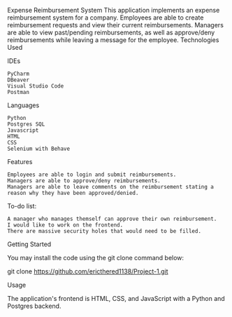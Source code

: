 Expense Reimbursement System This application implements an expense reimbursement system for a company. Employees are
able to create reimbursement requests and view their current reimbursements. Managers are able to view past/pending
reimbursements, as well as approve/deny reimbursements while leaving a message for the employee. Technologies Used

IDEs

    PyCharm
    DBeaver
    Visual Studio Code
    Postman

Languages

    Python
    Postgres SQL
    Javascript
    HTML
    CSS
    Selenium with Behave

Features

    Employees are able to login and submit reimbursements.
    Managers are able to approve/deny reimbursements.
    Managers are able to leave comments on the reimbursement stating a reason why they have been approved/denied.

To-do list:

    A manager who manages themself can approve their own reimbursement.
    I would like to work on the frontend.
    There are massive security holes that would need to be filled.

Getting Started

You may install the code using the git clone command below:

git clone https://github.com/ericthered1138/Project-1.git

Usage

The application's frontend is HTML, CSS, and JavaScript with a Python and Postgres backend.
